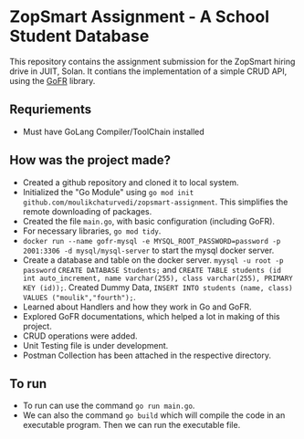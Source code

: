 # ZopSmart Assignment - A School Student Database

This repository contains the assignment submission for the ZopSmart hiring drive in JUIT, Solan. It contians the implementation of a simple CRUD API, using the [GoFR](www.gofr.dev/) library.

## Requriements

- Must have GoLang Compiler/ToolChain installed

## How was the project made?

- Created a github repository and cloned it to local system.
- Initialized the "Go Module" using `go mod init github.com/moulikchaturvedi/zopsmart-assignment`. This simplifies the remote downloading of packages.
- Created the file `main.go`, with basic configuration (including GoFR).
- For necessary libraries, `go mod tidy`.
- `docker run --name gofr-mysql -e MYSQL_ROOT_PASSWORD=password -p 2001:3306 -d mysql/mysql-server` to start the mysql docker server.
- Create a database and table on the docker server. `myysql -u root -p password` `CREATE DATABASE Students;` and `CREATE TABLE students (id int auto_increment, name varchar(255), class varchar(255), PRIMARY KEY (id));`. Created Dummy Data, `INSERT INTO students (name, class) VALUES ("moulik","fourth");`.
- Learned about Handlers and how they work in Go and GoFR.
- Explored GoFR documentations, which helped a lot in making of this project.
- CRUD operations were added.
- Unit Testing file is under development.
- Postman Collection has been attached in the respective directory.

## To run

- To run can use the command `go run main.go`.
- We can also the command `go build` which will compile the code in an executable program. Then we can run the executable file.
